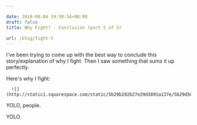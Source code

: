 ```yaml
---

date: 2018-08-04 19:50:54+00:00
draft: false
title: Why Fight? - Conclusion (part 5 of 5)

url: /blog/fight-5
---
```


I've been trying to come up with the best way to conclude this story/explanation of why I fight. Then I saw something that sums it up perfectly.

Here's why I fight:


  
      ![](http://static1.squarespace.com/static/5b29b282b27e39d3891a137e/5b29d50ac07b083624e43ad2/5b66029f70a6adef3beca81d/1533412012663/giphy.gif)

  



YOLO, people.

YOLO.
